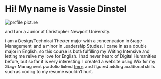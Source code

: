 # Hi! My name is Vassie Dinstel
![profile picture](https://vassiedinstel.github.io/vassie-dinstel/images/A097C38E-81B3-4559-809B-EB4AC8EE244A.jpeg)

and I am a Junior at Christopher Newport University.  

I am a Design/Technical Theater major with a concentration in Stage Management, and a minor in Leadership Studies. I came in as a double major in English, so this course is both fulfilling my Writing Intensive and letting me relive my love for English. I had never heard of Digital Humanities before, but so far it is very interesting. I created a website using Wix for my Stage Managment portfolio linked [here](https://elizabethdinstel18.wixsite.com/vassiedinstel), and figured adding additional skills such as coding to my resumé wouldn't hurt.

